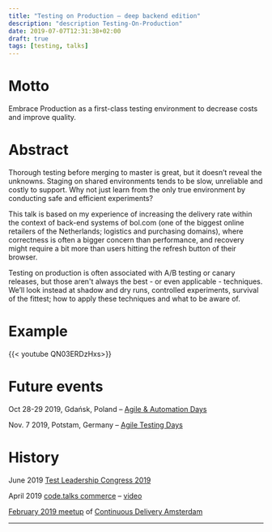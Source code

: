 ```yaml
---
title: "Testing on Production – deep backend edition"
description: "description Testing-On-Production"
date: 2019-07-07T12:31:38+02:00
draft: true
tags: [testing, talks]
---
```


# Motto

Embrace Production as a first-class testing environment to decrease costs and improve quality.

# Abstract

Thorough testing before merging to master is great, but it doesn’t reveal the unknowns. Staging on shared environments tends to be slow, unreliable and costly to support. Why not just learn from the only true environment by conducting safe and efficient experiments?

This talk is based on my experience of increasing the delivery rate within the context of back-end systems of bol.com (one of the biggest online retailers of the Netherlands; logistics and purchasing domains), where correctness is often a bigger concern than performance, and recovery might require a bit more than users hitting the refresh button of their browser. 

Testing on production is often associated with A/B testing or canary releases, but those aren't always the best - or even applicable - techniques. We’ll look instead at shadow and dry runs, controlled experiments, survival of the fittest; how to apply these techniques and what to be aware of.

# Example

{{< youtube QN03ERDzHxs>}}

<!-- TODO: slidez -->

# Future events

Oct 28-29 2019, Gdańsk, Poland – [Agile & Automation Days](https://aadays.pl)

Nov. 7 2019, Potstam, Germany – [Agile Testing Days](https://agiletestingdays.com/2019/session/testing-on-production-deep-backend-edition/)


# History

June 2019 [Test Leadership Congress 2019](https://testleadershipcongress2019.sched.com/event/O5K7/testing-on-production-deep-backend-edition)

April 2019 [code.talks commerce](https://commerce.codetalks.de/program#talk-579?event=2) – [video](https://www.youtube.com/watch?v=QN03ERDzHxs&list=PLXL-0W_fYXynhNcz9hpL0Ziux3n4ftzvw&index=3)

[February 2019 meetup](https://www.meetup.com/Continuous-Delivery-Amsterdam/events/258668016/) of [Continuous Delivery Amsterdam](https://www.meetup.com/Continuous-Delivery-Amsterdam)

---